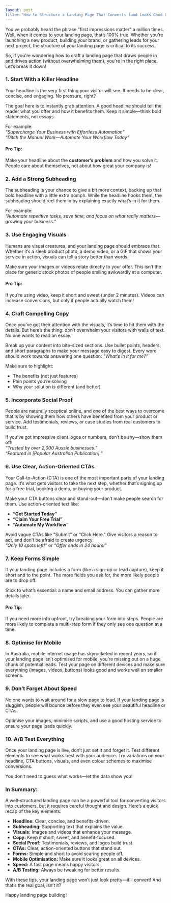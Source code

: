 ```yaml
---
layout: post
title: "How to Structure a Landing Page That Converts (and Looks Good Doing It!)"
---
```

You’ve probably heard the phrase "first impressions matter" a million times. Well, when it comes to your landing page, that’s 100% true. Whether you’re launching a new product, building your brand, or gathering leads for your next project, the structure of your landing page is critical to its success.

So, if you're wondering how to craft a landing page that draws people in and drives action (without overwhelming them), you're in the right place. Let’s break it down!

### 1. **Start With a Killer Headline**
Your headline is the very first thing your visitor will see. It needs to be clear, concise, and engaging. No pressure, right?

The goal here is to instantly grab attention. A good headline should tell the reader what you offer and how it benefits them. Keep it simple—think bold statements, not essays.

For example:  
*“Supercharge Your Business with Effortless Automation”*  
*“Ditch the Manual Work—Automate Your Workflow Today”*

#### Pro Tip:  
Make your headline about the **customer’s problem** and how you solve it. People care about themselves, not about how great your company is!

### 2. **Add a Strong Subheading**
The subheading is your chance to give a bit more context, backing up that bold headline with a little extra oomph. While the headline hooks them, the subheading should reel them in by explaining exactly what’s in it for them.

For example:  
*“Automate repetitive tasks, save time, and focus on what really matters—growing your business.”*

### 3. **Use Engaging Visuals**
Humans are visual creatures, and your landing page should embrace that. Whether it’s a sleek product photo, a demo video, or a GIF that shows your service in action, visuals can tell a story better than words.

Make sure your images or videos relate directly to your offer. This isn’t the place for generic stock photos of people smiling awkwardly at a computer.

#### Pro Tip:  
If you’re using video, keep it short and sweet (under 2 minutes). Videos can increase conversions, but only if people actually watch them!

### 4. **Craft Compelling Copy**
Once you’ve got their attention with the visuals, it’s time to hit them with the details. But here’s the thing: don’t overwhelm your visitors with walls of text. No one wants to read an essay.

Break up your content into bite-sized sections. Use bullet points, headers, and short paragraphs to make your message easy to digest. Every word should work towards answering one question: *“What’s in it for me?”*

Make sure to highlight:
- The benefits (not just features)
- Pain points you’re solving
- Why your solution is different (and better)

### 5. **Incorporate Social Proof**
People are naturally sceptical online, and one of the best ways to overcome that is by showing them how others have benefited from your product or service. Add testimonials, reviews, or case studies from real customers to build trust.

If you’ve got impressive client logos or numbers, don’t be shy—show them off!  
*“Trusted by over 2,000 Aussie businesses.”*  
*“Featured in [Popular Australian Publication].”*

### 6. **Use Clear, Action-Oriented CTAs**
Your Call-to-Action (CTA) is one of the most important parts of your landing page. It’s what gets visitors to take the next step, whether that’s signing up for a free trial, booking a demo, or buying your product.

Make your CTA buttons clear and stand-out—don’t make people search for them. Use action-oriented text like:
- **“Get Started Today”**
- **“Claim Your Free Trial”**
- **“Automate My Workflow”**

Avoid vague CTAs like "Submit" or "Click Here." Give visitors a reason to act, and don’t be afraid to create urgency:  
*“Only 10 spots left!”* or *“Offer ends in 24 hours!”*

### 7. **Keep Forms Simple**
If your landing page includes a form (like a sign-up or lead capture), keep it short and to the point. The more fields you ask for, the more likely people are to drop off.

Stick to what’s essential: a name and email address. You can gather more details later.

#### Pro Tip:  
If you need more info upfront, try breaking your form into steps. People are more likely to complete a multi-step form if they only see one question at a time.

### 8. **Optimise for Mobile**
In Australia, mobile internet usage has skyrocketed in recent years, so if your landing page isn’t optimised for mobile, you’re missing out on a huge chunk of potential leads. Test your page on different devices and make sure everything (images, videos, buttons) looks good and works well on smaller screens.

### 9. **Don’t Forget About Speed**
No one wants to wait around for a slow page to load. If your landing page is sluggish, people will bounce before they even see your beautiful headline or CTAs.

Optimise your images, minimise scripts, and use a good hosting service to ensure your page loads quickly.

### 10. **A/B Test Everything**
Once your landing page is live, don’t just set it and forget it. Test different elements to see what works best with your audience. Try variations on your headline, CTA buttons, visuals, and even colour schemes to maximise conversions.

You don’t need to guess what works—let the data show you!

### In Summary:
A well-structured landing page can be a powerful tool for converting visitors into customers, but it requires careful thought and design. Here’s a quick recap of the key elements:
- **Headline:** Clear, concise, and benefits-driven.
- **Subheading:** Supporting text that explains the value.
- **Visuals:** Images and videos that enhance your message.
- **Copy:** Keep it short, sweet, and benefit-focused.
- **Social Proof:** Testimonials, reviews, and logos build trust.
- **CTAs:** Clear, action-oriented buttons that stand out.
- **Forms:** Simple and short to avoid scaring people off.
- **Mobile Optimisation:** Make sure it looks great on all devices.
- **Speed:** A fast page means happy visitors.
- **A/B Testing:** Always be tweaking for better results.

With these tips, your landing page won’t just look pretty—it’ll convert! And that’s the real goal, isn’t it? 

Happy landing page building!